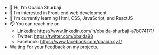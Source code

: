 - 👋 Hi, I’m Obaida Shurbaji
- 👀 I’m interested in Front-end web development
- 🌱 I’m currently learning Html, CSS, JavaScript, and ReactJS 
- 📫 You can reach me on 
  - LinkedIn: https://www.linkedin.com/in/obaida-shurbaji-a7b074171/
  - Twitter: https://twitter.com/obaida98
  - Facebook: https://www.facebook.com/obaida.sy.1/
 - Waiting For your Feedback on my projects.
  

<!---
obaidash99/obaidash99 is a ✨ special ✨ repository because its `README.md` (this file) appears on your GitHub profile.
You can click the Preview link to take a look at your changes.
--->
